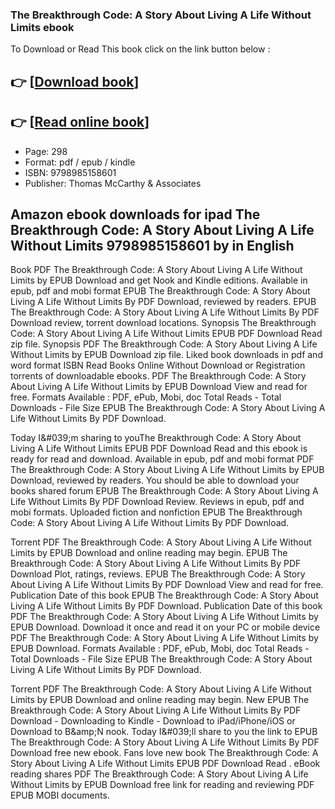 ### The Breakthrough Code: A Story About Living A Life Without Limits  ebook

To Download or Read This book click on the link button below :

## 👉  [**[Download book](http://get-pdfs.com/download.php?group=book&from=github.com&id=624667&lnk=1079 "Download book")**]

## 👉  [**[Read online book](http://get-pdfs.com/download.php?group=book&from=github.com&id=624667&lnk=1079 "Read online book")**]


* Page: 298
* Format: pdf / epub / kindle
* ISBN: 9798985158601
* Publisher: Thomas McCarthy &amp; Associates



## Amazon ebook downloads for ipad The Breakthrough Code: A Story About Living A Life Without Limits 9798985158601 by  in English


Book PDF The Breakthrough Code: A Story About Living A Life Without Limits by  EPUB Download and get Nook and Kindle editions. Available in epub, pdf and mobi format EPUB The Breakthrough Code: A Story About Living A Life Without Limits By  PDF Download, reviewed by readers. EPUB The Breakthrough Code: A Story About Living A Life Without Limits By  PDF Download review, torrent download locations. Synopsis The Breakthrough Code: A Story About Living A Life Without Limits EPUB PDF Download Read  zip file. Synopsis PDF The Breakthrough Code: A Story About Living A Life Without Limits by  EPUB Download zip file. Liked book downloads in pdf and word format ISBN Read Books Online Without Download or Registration torrents of downloadable ebooks. PDF The Breakthrough Code: A Story About Living A Life Without Limits by  EPUB Download View and read for free. Formats Available : PDF, ePub, Mobi, doc Total Reads - Total Downloads - File Size EPUB The Breakthrough Code: A Story About Living A Life Without Limits By  PDF Download.

Today I&amp;#039;m sharing to youThe Breakthrough Code: A Story About Living A Life Without Limits EPUB PDF Download Read and this ebook is ready for read and download. Available in epub, pdf and mobi format PDF The Breakthrough Code: A Story About Living A Life Without Limits by  EPUB Download, reviewed by readers. You should be able to download your books shared forum EPUB The Breakthrough Code: A Story About Living A Life Without Limits By  PDF Download Review. Reviews in epub, pdf and mobi formats. Uploaded fiction and nonfiction EPUB The Breakthrough Code: A Story About Living A Life Without Limits By  PDF Download.

Torrent PDF The Breakthrough Code: A Story About Living A Life Without Limits by  EPUB Download and online reading may begin. EPUB The Breakthrough Code: A Story About Living A Life Without Limits By  PDF Download Plot, ratings, reviews. EPUB The Breakthrough Code: A Story About Living A Life Without Limits By  PDF Download View and read for free. Publication Date of this book EPUB The Breakthrough Code: A Story About Living A Life Without Limits By  PDF Download. Publication Date of this book PDF The Breakthrough Code: A Story About Living A Life Without Limits by  EPUB Download. Download it once and read it on your PC or mobile device PDF The Breakthrough Code: A Story About Living A Life Without Limits by  EPUB Download. Formats Available : PDF, ePub, Mobi, doc Total Reads - Total Downloads - File Size EPUB The Breakthrough Code: A Story About Living A Life Without Limits By  PDF Download.

Torrent PDF The Breakthrough Code: A Story About Living A Life Without Limits by  EPUB Download and online reading may begin. New EPUB The Breakthrough Code: A Story About Living A Life Without Limits By  PDF Download - Downloading to Kindle - Download to iPad/iPhone/iOS or Download to B&amp;amp;N nook. Today I&amp;#039;ll share to you the link to EPUB The Breakthrough Code: A Story About Living A Life Without Limits By  PDF Download free new ebook. Fans love new book The Breakthrough Code: A Story About Living A Life Without Limits EPUB PDF Download Read . eBook reading shares PDF The Breakthrough Code: A Story About Living A Life Without Limits by  EPUB Download free link for reading and reviewing PDF EPUB MOBI documents.





